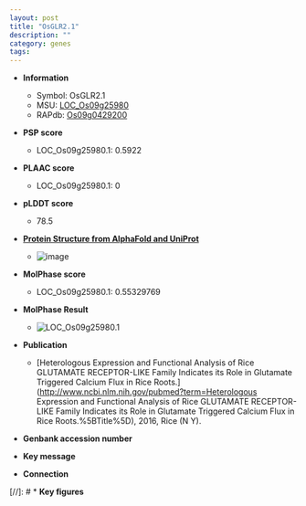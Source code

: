 ```yaml
---
layout: post
title: "OsGLR2.1"
description: ""
category: genes
tags: 
---
```


* **Information**  
    + Symbol: OsGLR2.1  
    + MSU: [LOC_Os09g25980](http://rice.plantbiology.msu.edu/cgi-bin/ORF_infopage.cgi?orf=LOC_Os09g25980)  
    + RAPdb: [Os09g0429200](http://rapdb.dna.affrc.go.jp/viewer/gbrowse_details/irgsp1?name=Os09g0429200)  

* **PSP score**  
    + LOC_Os09g25980.1: 0.5922 

* **PLAAC score**  
    + LOC_Os09g25980.1: 0 

* **pLDDT score**
    + 78.5

* **[Protein Structure from AlphaFold and UniProt](https://www.uniprot.org/uniprotkb/A0A0P0XLY5/entry#structure)**
    + ![image](https://ricepsp.github.io/images/A/AF-A0A0P0XLY5-F1.png)

* **MolPhase score**
    + LOC_Os09g25980.1: 0.55329769

* **MolPhase Result**
    + ![LOC_Os09g25980.1](https://304243504.github.io/Pictures/LOC_Os09g/LOC_Os09g25980.1.png)

* **Publication**  
    + [Heterologous Expression and Functional Analysis of Rice GLUTAMATE RECEPTOR-LIKE Family Indicates its Role in Glutamate Triggered Calcium Flux in Rice Roots.](http://www.ncbi.nlm.nih.gov/pubmed?term=Heterologous Expression and Functional Analysis of Rice GLUTAMATE RECEPTOR-LIKE Family Indicates its Role in Glutamate Triggered Calcium Flux in Rice Roots.%5BTitle%5D), 2016, Rice (N Y).

* **Genbank accession number**  

* **Key message**  

* **Connection**  

[//]: # * **Key figures**  


